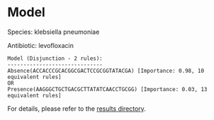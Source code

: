 
# Model

Species: klebsiella pneumoniae

Antibiotic: levofloxacin

```
Model (Disjunction - 2 rules):
------------------------------
Absence(ACCACCCGCACGGCGACTCCGCGGTATACGA) [Importance: 0.98, 10 equivalent rules]
OR
Presence(AAGGGCTGCTGACGCTTATATCAACCTGCGG) [Importance: 0.03, 13 equivalent rules]

```

For details, please refer to the [results directory](../../../../../results/scm_b/klebsiella+pneumoniae/levofloxacin/repeat_3/).

